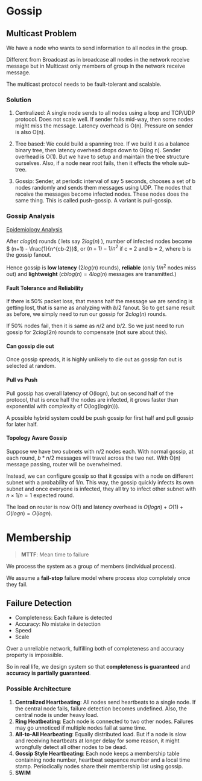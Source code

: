 # Gossip

## Multicast Problem

We have a node who wants to send information to all nodes in the group.

Different from Broadcast as in broadcase all nodes in the network receive message but in Multicast only members of group in the network receive message.

The multicast protocol needs to be fault-tolerant and scalable.

### Solution

1. Centralized: A single node sends to all nodes using a loop and TCP/UDP protocol. Does not scale well. If sender fails mid-way, then some nodes might miss the message. Latency overhead is O(n). Pressure on sender is also O(n).

1. Tree based: We could build a spanning tree. If we build it as a balance binary tree, then latency overhead drops down to O(log n). Sender overhead is O(1). But we have to setup and maintain the tree structure ourselves. Also, if a node near root fails, then it effects the whole sub-tree.

1. Gossip: Sender, at periodic interval of say 5 seconds, chooses a set of b nodes randomly and sends them messages using UDP. The nodes that receive the messages become infected nodes. These nodes does the same thing. This is called push-gossip. A variant is pull-gossip.

### Gossip Analysis

[Epidemiology Analysis](https://www.coursera.org/learn/cloud-computing/lecture/jjieX/1-3-gossip-analysis)

After $clog(n)$ rounds ( lets say $2log(n)$ ), number of infected nodes become $ (n+1) - \frac{1}{n^{cb-2}}$, or $(n+1) - 1/n^2$ if c = 2 and b = 2, where b is the gossip fanout.

Hence gossip is **low latency** ($2log(n)$ rounds), **reliable** (only $1/n^2$ nodes miss out) and **lightweight** ($cblog(n) = 4log(n)$ messages are transmitted.)  

#### Fault Tolerance and Reliability
If there is 50% packet loss, that means half the message we are sending is getting lost, that is same as analyzing with $b/2$ fanout. So to get same result as before, we simply need to run our gossip for $2clog(n)$ rounds.

If 50% nodes fail, then it is same as $n/2$ and $b/2$. So we just need to run gossip for $2clog(2n)$ rounds to compensate (not sure about this).

#### Can gossip die out
Once gossip spreads, it is highly unlikely to die out as gossip fan out is selected at random.

#### Pull vs Push
Pull gossip has overall latency of O(logn), but on second half of the protocol, that is once half the nodes are infected, it grows faster than exponential with complexity of O(log(log(n))).

A possible hybrid system could be push gossip for first half and pull gossip for later half.

#### Topology Aware Gossip

Suppose we have two subnets with n/2 nodes each. With normal gossip, at each round, $b*n/2$ messages will travel across the two net. With O(n) message passing, router will be overwhelmed.

Instead, we can configure gossip so that it gossips with a node on different subnet with a probability of $1/n$. This way, the gossip quickly infects its own subnet and once everyone is infected, they all try to infect other subnet with $n \times 1/n = 1$ expected round.

The load on router is now O(1) and latency overhead is $O(logn) + O(1) + O(logn) = O(logn)$.

# Membership

> **MTTF**: Mean time to failure

We process the system as a group of members (individual process).

We assume a **fail-stop** failure model where process stop completely once they fail.

## Failure Detection

- Completeness: Each failure is detected
- Accuracy: No mistake in detection
- Speed
- Scale

Over a unreliable network, fulfilling both of completeness and accuracy property is impossible.

So in real life, we design system so that **completeness is guaranteed** and **accuracy is partially guaranteed**.

### Possible Architecture

1. **Centralized Heartbeating**: All nodes send heartbeats to a single node. If the central node fails, failure detection becomes undefined. Also, the central node is under heavy load.
1. **Ring Heatbeating**: Each node is connected to two other nodes. Failures may go unnoticed if multiple nodes fail at same time.
1. **All-to-All Hearbeating**: Equally distributed load. But if a node is slow and receiving heartbeats at longer delay for some reason, it might wrongfully detect all other nodes to be dead.
1. **Gossip Style Heartbeating**: Each node keeps a membership table containing node number, heartbeat sequence number and a local time stamp. Periodically nodes share their membership list using gossip.
1. **SWIM**

